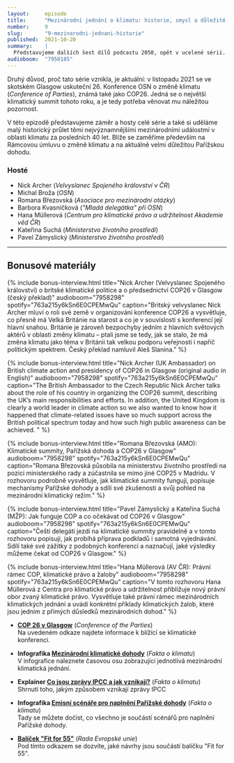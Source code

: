 ```yaml
---
layout:     episode
title:      "Mezinárodní jednání o klimatu: historie, smysl a důležité milníky"
number:     9
slug:       "9-mezinarodni-jednani-historie"
published:  2021-10-20
summary:    |
  Představujeme dalších šest dílů podcastu 2050, opět v ucelené sérii. Tentokrát jsme se zaměřili na téma mezinárodních jednání a klimatických dohod. Jak aktivně k tématu změny klimatu přistupují země v různých částech světa, jaké jsou jejich národní priority a o čem spolu diskutují? A jakou roli hraje Česká republika?
audioboom:  "7950185"
---
```


Druhý důvod, proč tato série vznikla, je aktuální: v listopadu 2021 se ve skotském Glasgow uskuteční 26. Konference OSN o změně klimatu (_Conference of Parties_), známá také jako COP26. Jedná se o největší klimatický summit tohoto roku, a je tedy potřeba věnovat mu náležitou pozornost.

V této epizodě představujeme záměr a hosty celé série a také si uděláme malý historický průlet těmi nejvýznamnějšími mezinárodními událostmi v oblasti klimatu za posledních 40 let. Blíže se zaměříme především na Rámcovou úmluvu o změně klimatu a na aktuálně velmi důležitou Pařížskou dohodu.

### Hosté

* Nick Archer (_Velvyslanec Spojeného království v ČR_)
* Michal Broža (_OSN_)
* Romana Březovská (_Asociace pro mezinárodní otázky_)
* Barbora Kvasničková (_"Mladá delegátka" při OSN_)
* Hana Müllerová (_Centrum pro klimatické právo a udržitelnost Akademie věd ČR_)
* Kateřina Suchá (_Ministerstvo životního prostředí_)
* Pavel Zámyslický (_Ministerstvo životního prostředí_)

---

## Bonusové materiály

<div class="bonus-material" markdown="1">

{% include bonus-interview.html
  title="Nick Archer (Velvyslanec Spojeného království) o britské klimatické politice a o předsednictví COP26 v Glasgow (český překlad)"
  audioboom="7958298"
  spotify="763a215y6kSn6E0CPEMwQu"
  caption="Britský velvyslanec Nick Archer mluví o roli své země v organizování konference COP26 a vysvětluje, co přesně má Velká Británie na starost a co je v souvislosti s konferencí její hlavní snahou. Británie je zároveň bezpochyby jedním z hlavních světových aktérů v oblasti změny klimatu – ptali jsme se tedy, jak se stalo, že má změna klimatu jako téma v Británii tak velkou podporu veřejnosti i napříč politickým spektrem. Český překlad namluvil Aleš Slanina."
%}

{% include bonus-interview.html
  title="Nick Archer (UK Ambassador) on British climate action and presidency of COP26 in Glasgow (original audio in English)"
  audioboom="7958298"
  spotify="763a215y6kSn6E0CPEMwQu"
  caption="The British Ambassador to the Czech Republic Nick Archer talks about the role of his country in organizing the COP26 summit, describing the UK’s main responsibilities and efforts. In addition, the United Kingdom is clearly a world leader in climate action so we also wanted to know how it happened that climate-related issues have so much support across the British political spectrum today and how such high public awareness can be achieved. "
%}

{% include bonus-interview.html
  title="Romana Březovská (AMO): Klimatické summity, Pařížská dohoda a COP26 v Glasgow"
  audioboom="7958298"
  spotify="763a215y6kSn6E0CPEMwQu"
  caption="Romana Březovská působila na ministerstvu životního prostředí na pozici ministerského rady a zúčastnila se mimo jiné COP25 v Madridu. V rozhovoru podrobně vysvětluje, jak klimatické summity fungují, popisuje mechanismy Pařížské dohody a sdílí své zkušenosti a svůj pohled na mezinárodní klimatický režim."
%}

{% include bonus-interview.html
  title="Pavel Zámyslický a Kateřina Suchá (MŽP): Jak funguje COP a co očekávat od COP26 v Glasgow"
  audioboom="7958298"
  spotify="763a215y6kSn6E0CPEMwQu"
  caption="Čeští delegáti jezdí na klimatické summity pravidelně a v tomto rozhovoru popisují, jak probíhá příprava podkladů i samotná vyjednávání. Sdílí také své zážitky z podobných konferencí a naznačují, jaké výsledky můžeme čekat od COP26 v Glasgow."
%}

{% include bonus-interview.html
  title="Hana Müllerová (AV ČR): Právní rámec COP, klimatické právo a žaloby"
  audioboom="7958298"
  spotify="763a215y6kSn6E0CPEMwQu"
  caption="V tomto rozhovoru Hana Müllerová z Centra pro klimatické právo a udržitelnost přibližuje nový právní obor zvaný klimatické právo. Vysvětluje také právní rámec mezinárodních klimatických jednání a uvádí konkrétní příklady klimatických žalob, které jsou jedním z přímých důsledků mezinárodních dohod."
%}

* **[COP 26 v Glasgow](https://ukcop26.org/)** (_Conference of the Parties_)  
  Na uvedeném odkaze najdete informace k blížící se klimatické konferenci.

* **Infografika [Mezinárodní klimatické dohody](https://faktaoklimatu.cz/infografiky/svetove-dohody)** (_Fakta o klimatu_)  
  V infografice naleznete časovou osu zobrazující  jednotlivá mezinárodní klimatická jednání.

* **Explainer [Co jsou zprávy IPCC a jak vznikají?](https://faktaoklimatu.cz/explainery/zpravy-ipcc)** (_Fakta o klimatu_)  
  Shrnutí toho, jakým způsobem vznikají zprávy IPCC

* **Infografika [Emisní scénáře pro naplnění Pařížské dohody](https://faktaoklimatu.cz/infografiky/emisni-scenare-pariz)** (_Fakta o klimatu_)  
  Tady se můžete dočíst, co všechno je součástí scénářů pro naplnění Pařížské dohody.

* **[Balíček "Fit for 55"](https://www.consilium.europa.eu/cs/policies/eu-plan-for-a-green-transition/)** (_Rada Evropské unie_)  
  Pod tímto odkazem se dozvíte, jaké návrhy jsou součástí balíčku "Fit for 55".

</div>
